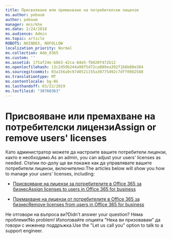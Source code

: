 ```yaml
---
title: Присвояване или премахване на потребителски лицензи
ms.author: pebaum
author: pebaum
manager: mnirkhe
ms.date: 2/24/2018
ms.audience: Admin
ms.topic: article
ROBOTS: NOINDEX, NOFOLLOW
localization_priority: Normal
ms.collection: Adm_O365
ms.custom: ''
ms.assetid: 175af24e-b863-42ca-84e5-fb920f472b12
ms.openlocfilehash: 13c2d59b244a98f5d72ca889ea392f1b6b80e384
ms.sourcegitcommit: 03a156a9c9740521155a30775492c7dff0982588
ms.translationtype: MT
ms.contentlocale: bg-BG
ms.lasthandoff: 03/22/2019
ms.locfileid: "30760363"
---
```

# <a name="assign-or-remove-users-licenses"></a><span data-ttu-id="a0ce0-102">Присвояване или премахване на потребителски лицензи</span><span class="sxs-lookup"><span data-stu-id="a0ce0-102">Assign or remove users' licenses</span></span>

<span data-ttu-id="a0ce0-103">Като администратор можете да настроите вашите потребители лицензи, както е необходимо.</span><span class="sxs-lookup"><span data-stu-id="a0ce0-103">As an admin, you can adjust your users' licenses as needed.</span></span> <span data-ttu-id="a0ce0-104">Статии по-долу ще ви покаже как да управлявате вашите потребители лицензи, включително:</span><span class="sxs-lookup"><span data-stu-id="a0ce0-104">The articles below will show you how to manage your users' licenses, including:</span></span>
  
- [<span data-ttu-id="a0ce0-105">Присвояване на лицензи за потребителите в Office 365 за бизнес</span><span class="sxs-lookup"><span data-stu-id="a0ce0-105">Assign licenses to users in Office 365 for business</span></span>](https://support.office.com/article/997596b5-4173-4627-b915-36abac6786dc)
    
- [<span data-ttu-id="a0ce0-106">Премахване на лицензи от потребителите в Office 365 за бизнес</span><span class="sxs-lookup"><span data-stu-id="a0ce0-106">Remove licenses from users in Office 365 for business</span></span>](https://support.office.com/article/9b497c85-d0a4-4735-80fa-d3565bc05bd1)
    
<span data-ttu-id="a0ce0-107">Не отговори на въпроса ви?</span><span class="sxs-lookup"><span data-stu-id="a0ce0-107">Didn't answer your question?</span></span> <span data-ttu-id="a0ce0-108">Няма проблеми!</span><span class="sxs-lookup"><span data-stu-id="a0ce0-108">No problem!</span></span> <span data-ttu-id="a0ce0-109">Използвайте опцията "Нека ви призовавам" да говори с инженер поддръжка.</span><span class="sxs-lookup"><span data-stu-id="a0ce0-109">Use the "Let us call you" option to talk to a support engineer.</span></span>
  

